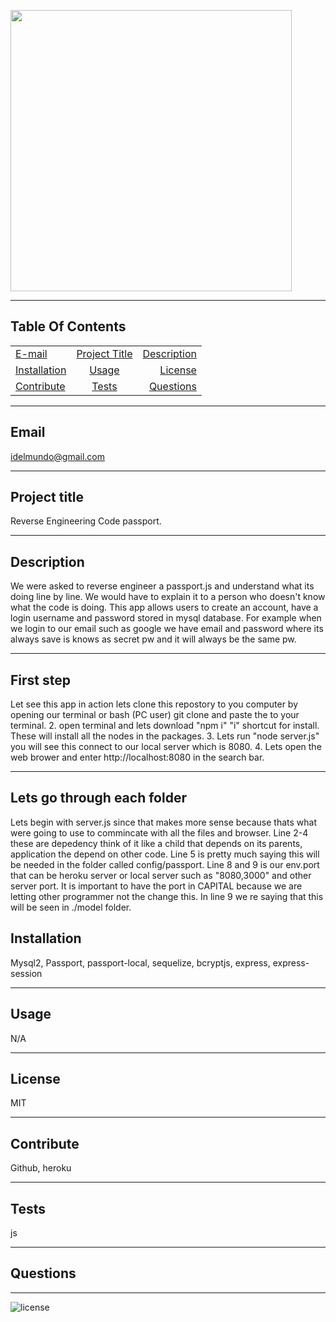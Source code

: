 
   
  <p>
  <img src="https://media.giphy.com/media/PkjuJb3knlRiuhx9RO/giphy.gif"width="450"/></p>
  <hr>
  
  ## Table Of Contents
  |   |       | |
| ------------- |:-------------:| -----:|
| [E-mail](#email)| [Project Title](#Project-title)| [Description](#description)|
| [Installation](#installation)| [Usage](#usage)| [License](#license)|
| [Contribute](#contribute)| [Tests](#tests)| [Questions](#questions)|
  <hr>

  ## Email 
  idelmundo@gmail.com
  <hr>
      
  ## Project title 
  Reverse Engineering Code passport. 
  <hr>

  ## Description 
  We were asked to reverse engineer a passport.js and understand what its doing line by line. We would have to explain it to a person who doesn't know what the code is doing. This app allows users to create an account, have a login username and password stored in mysql database. For example when we login to our email such as google we have email and password where its always save is knows as secret pw and it will always be the same pw.  
  <hr>

  ## First step 
  Let see this app in action lets clone this repostory to you computer by opening our terminal or bash (PC user) git clone and paste the to your terminal. 2. open terminal and lets download "npm i" "i" shortcut for install. These will install all the nodes in the packages. 3. Lets run "node server.js" you will see this connect to our local server which is 8080. 4. Lets open the web brower and enter http://localhost:8080 in the search bar. 
  <hr>
  
  ## Lets go through each folder 
  Lets begin with server.js since that makes more sense because thats what were going to use to commincate with all the files and browser. Line 2-4 these are depedency think of it like a child that depends on its parents, application the depend on other code. Line 5 is pretty much saying this will be needed in the folder called config/passport. Line 8 and 9 is our env.port that can be heroku server or local server such as "8080,3000" and other server port. It is important to have the port in CAPITAL because we are letting other programmer not the change this. In line 9 we re saying that this will be seen in ./model folder. 

  ## Installation 
  Mysql2, Passport, passport-local, sequelize, bcryptjs, express, express-session
  <hr>

  ## Usage 
  N/A
  <hr>

  ## License 
  MIT
  <hr>

  ## Contribute
  Github, heroku
  <hr>

  ## Tests 
  js
  <hr>

  ## Questions 
  
  <hr>

  ![license](https://img.shields.io/badge/license-MIT-orange.svg)
        